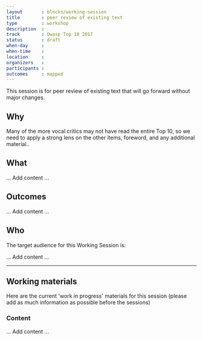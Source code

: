```yaml
---
layout       : blocks/working-session
title        : peer review of existing text
type         : workshop
description  :
track        : Owasp Top 10 2017
status       : draft
when-day     :
when-time    :
location     :
organizers   :
participants :
outcomes     : mapped
---
```


This session is for peer review of existing text that will go forward without major changes.

## Why

Many of the more vocal critics may not have read the entire Top 10, so we need to apply a strong lens on the other items, foreword, and any additional material..

## What

 ... Add content ...

## Outcomes

... Add content ...

## Who

The target audience for this Working Session is:

... Add content ...

---

## Working materials

Here are the current 'work in progress' materials for this session (please add as much information as possible before the sessions)

### Content

... Add content ...
